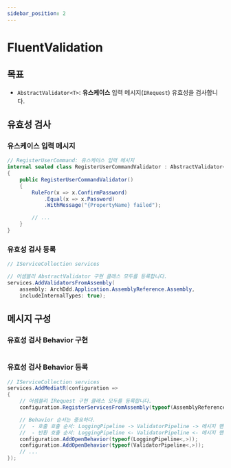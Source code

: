 ```yaml
---
sidebar_position: 2
---
```


# FluentValidation

## 목표
- `AbstractValidator<T>`: **유스케이스** 입력 메시지(`IRequest`) 유효성을 검사합니다.

## 유효성 검사
### 유스케이스 입력 메시지
```cs
// RegisterUserCommand: 유스케이스 입력 메시지
internal sealed class RegisterUserCommandValidator : AbstractValidator<RegisterUserCommand>
{
    public RegisterUserCommandValidator()
    {
        RuleFor(x => x.ConfirmPassword)
            .Equal(x => x.Password)
            .WithMessage("{PropertyName} failed");

        // ...
    }
}
```

### 유효성 검사 등록
```cs
// IServiceCollection services

// 어셈블리 AbstractValidator 구현 클래스 모두를 등록합니다.
services.AddValidatorsFromAssembly(
    assembly: ArchDdd.Application.AssemblyReference.Assembly,
    includeInternalTypes: true);
```

## 메시지 구성
### 유효성 검사 Behavior 구현
```cs
```

### 유효성 검사 Behavior 등록
```cs
// IServiceCollection services
services.AddMediatR(configuration =>
{
    // 어셈블리 IRequest 구현 클래스 모두를 등록합니다.
    configuration.RegisterServicesFromAssembly(typeof(AssemblyReference).Assembly);

    // Behavior 순서는 중요하다.
    //  - 호출 호출 순서: LoggingPipeline -> ValidatorPipeline -> 메시지 핸들러
    //  - 반환 호출 순서: LoggingPipeline <- ValidatorPipeline <- 메시지 핸들러
    configuration.AddOpenBehavior(typeof(LoggingPipeline<,>));
    configuration.AddOpenBehavior(typeof(ValidatorPipeline<,>));
    // ...
});